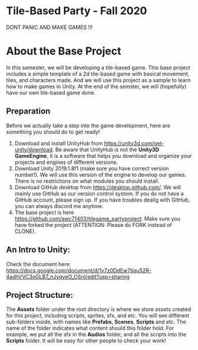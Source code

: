 # Tile-Based Party - Fall 2020 

DONT PANIC AND MAKE GAMES !!!

# About the Base Project

In this semester, we will be developing a tile-based game. This base project includes a simple template of a 2d tile-based game with basical movement, tiles, and characters made. And we will use this project as a sample to learn how to make games in Unity. At the end of the semster, we will (hopefully) have our own tile-based game done.

## Preparation

Before we actually take a step into the game development, here are something you should do to get ready!

1. Download and install UnityHub from https://unity3d.com/get-unity/download. Be aware that UnityHub is not the **Unity3D GameEngine**, it is a software that helps you download and organize your projects and engines of different versions.
2. Download Unity 2019.1.8f1 (make sure you have correct version number!). We will use this version of the engine to develop our games. There is no restrictions on what modules you should install.
3. Download GitHub desktop from https://desktop.github.com/. We will mainly use GitHub as our version control system. If you do not have a GitHub account, please sign up. If you have troubles dealig with GitHub, you can always discord me anytime.
4. The base project is here https://github.com/awc71403/tilegame_partyproject. Make sure you have forked the project (ATTENTION: Please do FORK instead of CLONE).

## An Intro to Unity:

Check the document here: https://docs.google.com/document/d/1v7z0DdEw7tjqu52R-4adhVVC3oGLB7_nJyqyeO_OSnI/edit?usp=sharing

## Project Structure:

The **Assets** folder under the root directory is where we store assets created for this project, including scripts, sprites, sfx, and etc. You will see different sub-folders inside, with names like **Prefabs**, **Scenes**, **Scripts** and etc. The name of the folder indicates what content should this folder hold. For example, we put all the sfx in the **Audios** folder, and all the scripts into the **Scripts** folder. It will be easy for other people to check your work!
